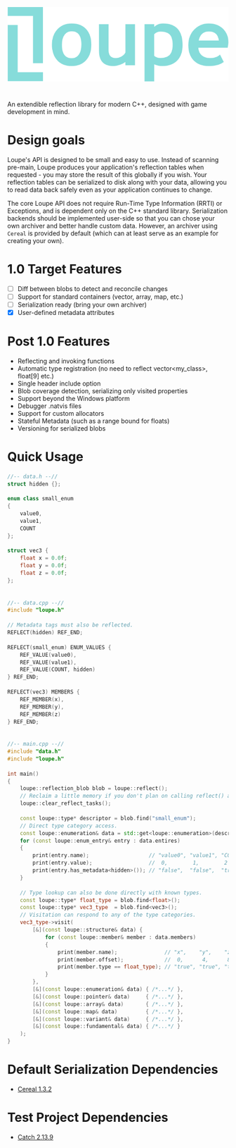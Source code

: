 ![Loupe Logo](docs/logo.png)
#
An extendible reflection library for modern C++, designed with game development in mind.

# Design goals
Loupe's API is designed to be small and easy to use. Instead of scanning pre-main, Loupe produces your application's reflection tables when requested - you may store the result of this globally if you wish. Your reflection tables can be serialized to disk along with your data, allowing you to read data back safely even as your application continues to change.

The core Loupe API does not require Run-Time Type Information (RRTI) or Exceptions, and is dependent only on the C++ standard library. Serialization backends should be implemented user-side so that you can chose your own archiver and better handle custom data. However, an archiver using `Cereal` is provided by default (which can at least serve as an example for creating your own).

# 1.0 Target Features
- [ ] Diff between blobs to detect and reconcile changes
- [ ] Support for standard containers (vector, array, map, etc.)
- [ ] Serialization ready (bring your own archiver)
- [x] User-defined metadata attributes

# Post 1.0 Features
- Reflecting and invoking functions
- Automatic type registration (no need to reflect vector<my_class>, float[9] etc.)
- Single header include option
- Blob coverage detection, serializing only visited properties
- Support beyond the Windows platform
- Debugger .natvis files
- Support for custom allocators
- Stateful Metadata (such as a range bound for floats)
- Versioning for serialized blobs

# Quick Usage

```cpp
//-- data.h --//
struct hidden {};

enum class small_enum
{
	value0,
	value1,
	COUNT
};

struct vec3 {
	float x = 0.0f;
	float y = 0.0f;
	float z = 0.0f;
};


//-- data.cpp --//
#include "loupe.h"

// Metadata tags must also be reflected.
REFLECT(hidden) REF_END;

REFLECT(small_enum) ENUM_VALUES {
	REF_VALUE(value0),
	REF_VALUE(value1),
	REF_VALUE(COUNT, hidden)
} REF_END;

REFLECT(vec3) MEMBERS {
	REF_MEMBER(x),
	REF_MEMBER(y),
	REF_MEMBER(z)
} REF_END;


//-- main.cpp --//
#include "data.h"
#include "loupe.h"

int main()
{
	loupe::reflection_blob blob = loupe::reflect();
	// Reclaim a little memory if you don't plan on calling reflect() again.
	loupe::clear_reflect_tasks();

	const loupe::type* descriptor = blob.find("small_enum");
	// Direct type category access.
	const loupe::enumeration& data = std::get<loupe::enumeration>(descriptor->data);
	for (const loupe::enum_entry& entry : data.entires)
	{
		print(entry.name);                   // "value0", "value1", "COUNT"
		print(entry.value);                  //  0,        1,        2
		print(entry.has_metadata<hidden>()); // "false",  "false",  "true"
	}

	// Type lookup can also be done directly with known types.
	const loupe::type* float_type = blob.find<float>();
	const loupe::type* vec3_type  = blob.find<vec3>();
	// Visitation can respond to any of the type categories.
	vec3_type->visit(
		[&](const loupe::structure& data) {
			for (const loupe::member& member : data.members)
			{
				print(member.name);               // "x",    "y",    "z"
				print(member.offset);             //  0,      4,      8
				print(member.type == float_type); // "true", "true", "true"
			}
		},
		[&](const loupe::enumeration& data) { /*...*/ },
		[&](const loupe::pointer& data)     { /*...*/ },
		[&](const loupe::array& data)       { /*...*/ },
		[&](const loupe::map& data)         { /*...*/ },
		[&](const loupe::variant& data)     { /*...*/ },
		[&](const loupe::fundamental& data) { /*...*/ }
	);
}
```

# Default Serialization Dependencies
- [Cereal 1.3.2](https://github.com/USCiLab/cereal)

# Test Project Dependencies
- [Catch 2.13.9](https://github.com/catchorg/Catch2/tree/v2.x)
